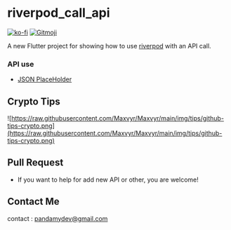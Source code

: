 # riverpod_call_api

[![ko-fi](https://ko-fi.com/img/githubbutton_sm.svg)](https://ko-fi.com/A0A72UVP8)
<a href="https://gitmoji.dev">
  <img src="https://img.shields.io/badge/gitmoji-%20😜%20😍-FFDD67.svg?style=flat-square" alt="Gitmoji">
</a>

A new Flutter project for showing how to use [riverpod](https://riverpod.dev/) with an API call.

### API use

- [JSON PlaceHolder](https://jsonplaceholder.typicode.com/photos)


## Crypto Tips

![https://raw.githubusercontent.com/Maxvyr/Maxvyr/main/img/tips/github-tips-crypto.png](https://raw.githubusercontent.com/Maxvyr/Maxvyr/main/img/tips/github-tips-crypto.png)

## Pull Request

- If you want to help for add new API or other, you are welcome! 

## Contact Me

contact : [pandamydev@gmail.com](mailto:pandamydev@gmail.com)



